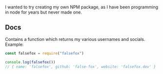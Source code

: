 I wanted to try creating my own NPM package, as I have been programming in node for years but never made one.

## Docs

Contains a function which returns my various usernames and socials. Example:

```js
const falsefox = require("falsefox") 

console.log(falsefox())
// { name: 'falsefox', github: 'false-fox', website: 'falsefox.dev' }
```

